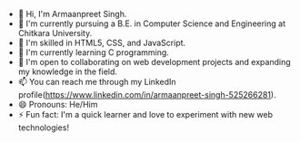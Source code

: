 - 👋 Hi, I'm Armaanpreet Singh.
- 🌱 I'm currently pursuing a B.E. in Computer Science and Engineering at Chitkara University.
- 👀 I'm skilled in HTML5, CSS, and JavaScript.
- 🧠 I'm currently learning C programming.
- 💞️ I'm open to collaborating on web development projects and expanding my knowledge in the field.
- 📫 You can reach me through my LinkedIn profile(https://www.linkedin.com/in/armaanpreet-singh-525266281).
- 😄 Pronouns: He/Him
- ⚡ Fun fact: I'm a quick learner and love to experiment with new web technologies!
<!---
Armaanpreet88/Armaanpreet88 is a ✨ special ✨ repository because its `README.md` (this file) appears on your GitHub profile.
You can click the Preview link to take a look at your changes.
--->
